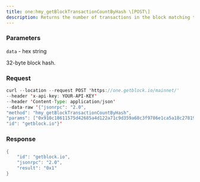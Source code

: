 ```yaml
---
title: one:hmy_getBlockTransactionCountByHash \[POST\]
description: Returns the number of transactions in the block matching the given blockhash.
---
```


### Parameters


`data` - hex string

32-byte block hash.

### Request

``` java
curl --location --request POST 'https://one.getblock.io/mainnet/' 
--header 'x-api-key: YOUR-API-KEY' 
--header 'Content-Type: application/json' 
--data-raw '{"jsonrpc": "2.0",
"method": "hmy_getBlockTransactionCountByHash",
"params": ["0x910c18611575d42685a4d122a71c9d359a68c3f9786e1ca5a18c27819f8504ff"],
"id": "getblock.io"}'
```

###  Response

``` java
{
    "id": "getblock.io",
    "jsonrpc": "2.0",
    "result": "0x1"
}
```

